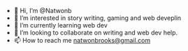 - 👋 Hi, I’m @Natwonb
- 👀 I’m interested in story writing, gaming and web deveplin 
- 🌱 I’m currently learning web dev
- 💞️ I’m looking to collaborate on writing and web dev help. 
- 📫 How to reach me natwonbrooks@gmail.com

<!---
Natwonb/Natwonb is a ✨ special ✨ repository because its `README.md` (this file) appears on your GitHub profile.
You can click the Preview link to take a look at your changes.
--->
